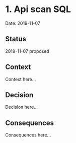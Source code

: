 # 1. Api scan SQL

Date: 2019-11-07

## Status

2019-11-07 proposed

## Context

Context here...

## Decision

Decision here...

## Consequences

Consequences here...
